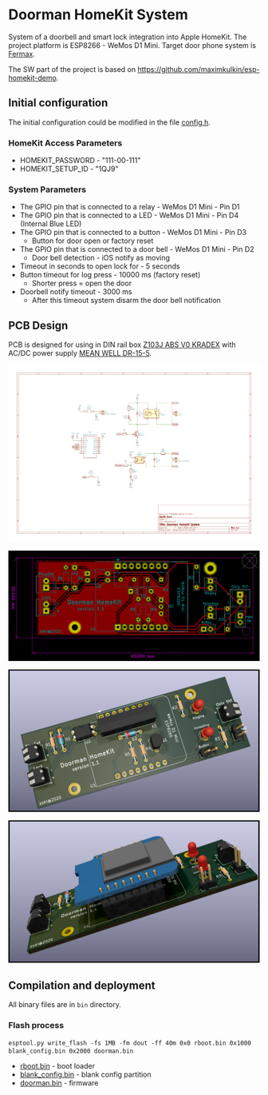 # Doorman HomeKit System
System of a doorbell and smart lock integration into Apple HomeKit. The project platform is ESP8266 - WeMos D1 Mini. Target door phone system is [Fermax](https://github.com/zokl/homekit-doorman/blob/master/doc/Fermax%20CityMax%20Universal%20%20Intercom%20Handset%20Data%20Sheet.pdf).

The SW part of the project is based on  https://github.com/maximkulkin/esp-homekit-demo.

## Initial configuration

The initial configuration could be modified in the file [config.h](https://github.com/zokl/homekit-doorman/blob/master/src/config.h).

### HomeKit Access Parameters

* HOMEKIT_PASSWORD - "111-00-111"
* HOMEKIT_SETUP_ID - "1QJ9"

### System Parameters

* The GPIO pin that is connected to a relay - WeMos D1 Mini - Pin D1
* The GPIO pin that is connected to a LED - WeMos D1 Mini - Pin D4 (Internal Blue LED)
* The GPIO pin that is connected to a button - WeMos D1 Mini - Pin D3
  * Button for door open or factory reset
* The GPIO pin that is connected to a door bell - WeMos D1 Mini - Pin D2
  * Door bell detection - iOS notify as moving
* Timeout in seconds to open lock for - 5 seconds
* Button timeout for log press - 10000 ms (factory reset)
  * Shorter press = open the door
* Doorbell notify timeout - 3000 ms
  * After this timeout system disarm the door bell notification


## PCB Design

PCB is designed for using in DIN rail box [Z103J ABS V0 KRADEX](https://github.com/zokl/homekit-doorman/blob/master/doc/dsh.627-099.1.pdf) with AC/DC power supply [MEAN WELL DR-15-5](https://github.com/zokl/homekit-doorman/blob/master/doc/dsh.751-263.1.pdf).

![Doorman v 1.1 - schematics](/hw/kicad_1v1/pictures/Doorman_1v1_schematics.png)

![Doorman v 1.1 - PCB](/hw/kicad_1v1/pictures/Doorman_1v1_pcb.png)

![Doorman v 1.1 - PCB render #1](/hw/kicad_1v1/pictures/Doorman_1v1_full.png)

![Doorman v 1.1 - PCB render #1](/hw/kicad_1v1/pictures/Doorman_1v1_full_module.png)

## Compilation and deployment
All binary files are in ```bin``` directory.

### Flash process

```
esptool.py write_flash -fs 1MB -fm dout -ff 40m 0x0 rboot.bin 0x1000 blank_config.bin 0x2000 doorman.bin
```

* [rboot.bin](https://github.com/zokl/homekit-doorman/blob/master/bin/rboot.bin) - boot loader
* [blank_config.bin](https://github.com/zokl/homekit-doorman/blob/master/bin/blank_config.bin) - blank config partition
* [doorman.bin](https://github.com/zokl/homekit-doorman/blob/master/bin/doorman_20200307.bin) - firmware
